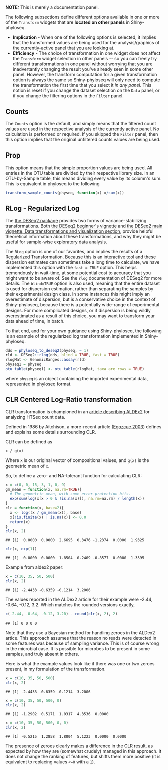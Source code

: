 # 

**NOTE:** This is merely a documentation panel.

The following subsections define
different options available
in one or more of the `Transform` widgets
that are **located on other panels**
in Shiny-phyloseq.

- **Implication** - When one of the following options is selected,
it implies that the transformed values
are being used for the analysis/graphics
of the currently-active panel
that you are looking at.
- **Efficiency** - The choice of transformation in one widget
does not affect the `Transform` widget selection in other panels --
so you can freely try different transformations in one panel
without worrying that you are inadvertantly changing
the result you've already seen in some other panel.
However, the transform computation for a given transformation option
is always the same
so Shiny-phyloseq will only need to compute the transformation
the first time that you select it *in any panel*.
This notion is reset if you change the dataset selection on the `Data` panel,
or if you change the filtering options in the `Filter` panel.

## Counts

The `Counts` option is the default, and simply means 
that the filtered count values are used in the respective analysis 
of the currently active panel.
No calculation is performed or required.
If you skipped the `Filter` panel,
then this option implies that the original unfiltered counts values are being used.


## Prop

This option means that the simple proportion values are being used. 
All entries in the OTU table are divided
by their respective library size.
In an OTU-by-Sample table, this means dividing every value by its column's sum.
This is equivalent in phyloseq to the following


```r
transform_sample_counts(physeq, function(x) x/sum(x))
```


## RLog - Regularized Log

The [the DESeq2 package](http://www.bioconductor.org/packages/release/bioc/html/DESeq2.html)
provides two forms of variance-stabilizing transformations.
Both [the DESeq2 beginner's vignette](http://www.bioconductor.org/packages/release/bioc/vignettes/DESeq2/inst/doc/beginner.pdf)
and [the DESeq2 main vignette, Data transformations and visualization section](http://www.bioconductor.org/packages/release/bioc/vignettes/DESeq2/inst/doc/DESeq2.pdf),
provide helpful theoretical information about these transformations,
and why they might be useful
for sample-wise exploratory data analysis.

The `RLog` option is one of our favorites,
and implies the results of a Regularized Transformation.
Because this is an interactive tool and these dispersion estimates
can sometimes take a long time to calculate,
we have implemented this option with the `fast = TRUE` option.
This helps tremendously in wait-time,
at some potential cost to accuracy that you might want to be aware of.
See the `rlog` documentation of DESeq2 for more details.
The `blind=TRUE` option is also used,
meaning that the entire dataset is used for dispersion estimation,
rather than separating the samples by their experimental design class.
In some instances this might imply an overestimate of dispersion,
but is a conservative choice in the context of Shiny-phyloseq,
because there is a potentially wide-range of experimental designs.
For more complicated designs, or if dispersion is being wildly overestimated
as a result of this choice,
you may want to transform your data ahead of time, in batch.

To that end, and for your own guidance using Shiny-phyloseq,
the following is an example of the regularized log transformation
implemented in Shiny-phyloseq.


```r
dds = phyloseq_to_deseq2(physeq, ~ 1)
rld <- DESeq2::rlog(dds, blind = TRUE, fast = TRUE)
rlogMat <- GenomicRanges::assay(rld)
physeq1 = physeq
otu_table(physeq1) <- otu_table(rlogMat, taxa_are_rows = TRUE)
```

where `physeq` is an object containing the imported experimental data,
represented in phyloseq format. 


## CLR Centered Log-Ratio transformation

CLR transformation is championed in an 
[article describing ALDEx2](http://www.ncbi.nlm.nih.gov/pmc/articles/PMC4030730/)
for analyzing HTSeq count data.

Defined in 1986 by Aitchison, a more-recent article 
([Egozcue 2003](http://link.springer.com/article/10.1023%2FA%3A1023818214614))
defines and explains some details surrounding CLR.

CLR can be defined as

`x / g(x)`

Where `x` is our original vector of compositional values, and `g(x)` is the geometric mean of `x`.

So, to define a zero- and NA-tolerant function for calculating CLR:


```r
x = c(0, 0, 15, 3, 1, 0, 9)
gm_mean = function(x, na.rm=TRUE){
  # The geometric mean, with some error-protection bits.
  exp(sum(log(x[x > 0 & !is.na(x)]), na.rm=na.rm) / length(x))
}
clr = function(x, base=2){
  x <- log((x / gm_mean(x)), base)
  x[!is.finite(x) | is.na(x)] <- 0.0
  return(x)
}
clr(x, 2)
```

```
## [1]  0.0000  0.0000  2.6695  0.3476 -1.2374  0.0000  1.9325
```

```r
clr(x, exp(1))
```

```
## [1]  0.0000  0.0000  1.8504  0.2409 -0.8577  0.0000  1.3395
```

Example from aldex2 paper:


```r
x = c(10, 35, 50, 500)
clr(x, 2)
```

```
## [1] -2.4433 -0.6359 -0.1214  3.2006
```

The values reported in the ALDex2 article for their example were -2.44, -0.64, -0.12, 3.2.
Which matches the rounded versions exactly,


```r
c(-2.44, -0.64, -0.12, 3.20) - round(clr(x, 2), 2)
```

```
## [1] 0 0 0 0
```

Note that they use a Bayesian method for handling zeroes in the ALDex2 artice.
This approach assumes that the reason no reads were detected in some features 
was because of sampling variance. 
This is of course wrong in the microbial case.
It is possible for microbes to be present in some samples, 
and truly absent in others.

Here is what the example values look like if there was one or two zeroes present,
in my formulation of the transformation.


```r
x = c(10, 35, 50, 500)
clr(x, 2)
```

```
## [1] -2.4433 -0.6359 -0.1214  3.2006
```

```r
x = c(10, 35, 50, 500, 0)
clr(x, 2)
```

```
## [1] -1.2902  0.5171  1.0317  4.3536  0.0000
```

```r
x = c(10, 35, 50, 500, 0, 0)
clr(x, 2)
```

```
## [1] -0.5215  1.2858  1.8004  5.1223  0.0000  0.0000
```

The presence of zeroes clearly makes a difference in the CLR result,
as expected by how they are (somewhat crudely) managed in this approach.
It does not change the ranking of features, 
but shifts them more positive (it is equivalent to replacing values `<=0` with a `1`).